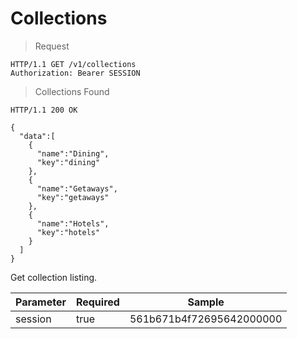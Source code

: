 # Collections

> Request

```shell
HTTP/1.1 GET /v1/collections
Authorization: Bearer SESSION
```

> Collections Found

```shell
HTTP/1.1 200 OK

{
  "data":[
    {
      "name":"Dining",
      "key":"dining"
    },
    {
      "name":"Getaways",
      "key":"getaways"
    },
    {
      "name":"Hotels",
      "key":"hotels"
    }
  ]
}
```

Get collection listing.

Parameter | Required | Sample
--- | --- | ---
session | true | 561b671b4f72695642000000
